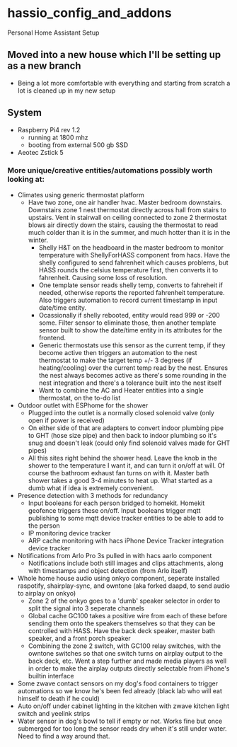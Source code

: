 # hassio_config_and_addons
Personal Home Assistant Setup

## Moved into a new house which I'll be setting up as a new branch
- Being a lot more comfortable with everything and starting from scratch a lot is cleaned up in my new setup

## System
- Raspberry Pi4 rev 1.2
  - running at 1800 mhz
  - booting from external 500 gb SSD
- Aeotec Zstick 5

### More unique/creative entities/automations possibly worth looking at:
- Climates using generic thermostat platform
  - Have two zone, one air handler hvac.  Master bedroom downstairs.  Downstairs zone 1 nest thermostat directly across hall from stairs to upstairs.  Vent in stairwall on ceiling connected to zone 2 thermostat blows air directly down the stairs, causing the thermostat to read much colder than it is in the summer, and much hotter than it is in the winter.
    - Shelly H&T on the headboard in the master bedroom to monitor temperature with ShellyForHASS component from hacs.  Have the shelly configured to send fahrenheit which causes problems, but HASS rounds the celsius temperature first, then converts it to fahrenheit.  Causing some loss of resolution.  
    - One template sensor reads shelly temp, converts to fahreheit if needed, otherwise reports the reported fahrenheit temperature.  Also triggers automation to record current timestamp in input date/time entity.
    - Ocassionally if shelly rebooted, entity would read 999 or -200 some.  Filter sensor to eliminate those, then another template sensor built to show the date/time entity in its attributes for the frontend.
    - Generic thermostats use this sensor as the current temp, if they become active then triggers an automation to the nest thermostat to make the target temp +/- 3 degrees (if heating/cooling) over the current temp read by the nest.  Ensures the nest always becomes active as there's some rounding in the nest integration and there's a tolerance built into the nest itself
    - Want to combine the AC and Heater entities into a single thermostat, on the to-do list
- Outdoor outlet with ESPhome for the shower
  - Plugged into the outlet is a normally closed solenoid valve (only open if power is received)
  - On either side of that are adapters to convert indoor plumbing pipe to GHT (hose size pipe) and then back to indoor plumbing so it's snug and doesn't leak (could only find solenoid valves made for GHT pipes)
  - All this sites right behind the shower head.  Leave the knob in the shower to the temperature I want it, and can turn it on/off at will.  Of course the bathroom exhaust fan turns on with it.  Master bath shower takes a good 3-4 minutes to heat up.  What started as a dumb what if idea is extremely convenient.
- Presence detection with 3 methods for redundancy
  - Input booleans for each person bridged to homekit.  Homekit geofence triggers these on/off.  Input booleans trigger mqtt publishing to some mqtt device tracker entities to be able to add to the person
  - IP monitoring device tracker
  - ARP cache monitoring with hacs iPhone Device Tracker integration device tracker
- Notifications from Arlo Pro 3s pulled in with hacs aarlo component
  - Notifications include both still images and clips attachments, along with timestamps and object detection (from Arlo itself)
- Whole home house audio using onkyo component, seperate installed raspotify, shairplay-sync, and owntone (aka forked daapd, to send audio to airplay on onkyo)
  - Zone 2 of the onkyo goes to a 'dumb' speaker selector in order to split the signal into 3 seperate channels
  - Global cache GC100 takes a positive wire from each of these before sending them onto the speakers themselves so that they can be controlled with HASS.  Have the back deck speaker, master bath speaker, and a front porch speaker
  - Combining the zone 2 switch, with GC100 relay switches, with the owntone switches so that one switch turns on airplay output to the back deck, etc.  Went a step further and made media players as well in order to make the airplay outputs directly selectable from iPhone's builtin interface
- Some zwave contact sensors on my dog's food containers to trigger automations so we know he's been fed already (black lab who will eat himself to death if he could)
- Auto on/off under cabinet lighting in the kitchen with zwave kitchen light switch and yeelink strips
- Water sensor in dog's bowl to tell if empty or not.  Works fine but once submerged for too long the sensor reads dry when it's still under water.  Need to find a way around that.
